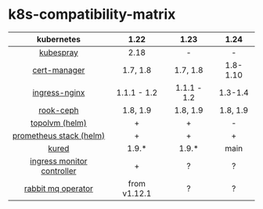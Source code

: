 # k8s-compatibility-matrix

| kubernetes | 1.22 | 1.23 | 1.24 |
|:---:|:---:|:---:|:---:|
| [kubespray](https://github.com/kubernetes-sigs/kubespray/releases) | 2.18 | - | - |
| [cert-manager](https://cert-manager.io/docs/installation/supported-releases/) | 1.7, 1.8 | 1.7, 1.8 | 1.8-1.10 |
| [ingress-nginx](https://github.com/kubernetes/ingress-nginx#support-versions-table) | 1.1.1 - 1.2 | 1.1.1 - 1.2 | 1.3-1.4 |
| [rook-ceph](https://rook.github.io/docs/rook/v1.9/ceph-upgrade.html) | 1.8, 1.9 | 1.8, 1.9 | 1.8, 1.9 |
| [topolvm (helm)](https://github.com/topolvm/topolvm/tree/main/charts/topolvm) | + | + | - |
| [prometheus stack (helm)](https://github.com/prometheus-community/helm-charts/blob/main/charts/kube-prometheus-stack/README.md#upgrading-chart) | + | + | + |
| [kured](https://github.com/weaveworks/kured#kubernetes--os-compatibility) | 1.9.* | 1.9.* | main |
| [ingress monitor controller](https://github.com/pavel1337/IngressMonitorController/tree/support-k8s-1.22) | + | ? | ? |
| [rabbit mq operator](https://github.com/rabbitmq/cluster-operator#supported-versions) | from v1.12.1 | ? | ? |
